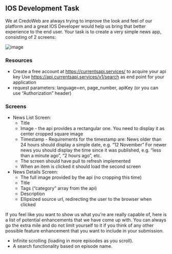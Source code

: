 
## IOS Development Task

We at CredoWeb are always trying to improve the look and feel of our platform and a great IOS Developer would help us bring that better experience to the end user.
Your task is to create a very simple news app, consisting of 2 screens: 

![image](https://user-images.githubusercontent.com/4658634/141983981-fb465efe-ca25-42b9-81fc-a1c22109231c.png)

### Resources
- Create a free account at https://currentsapi.services/ to acquire your api key
Use https://api.currentsapi.services/v1/search as end point for your application
- request parameters: language=en, page_number, apiKey (or you can use “Authorization” header)

### Screens
- News List Screen:
  - Title
  - Image - the api provides a rectangular one. You need to display it as center cropped square image
  - Timestamp - Requirements for the timestamp are:
    News older than 24 hours should display a simple date, e.g. “12 November”
    For newer news you should display the time since it was published, e.g. “less than a minute ago”, “2 hours ago”, etc. 
  - The screen should have pull to refresh implemented
  - When an item is clicked it should load the second screen
- News Details Screen:
  - The full image provided by the api (no cropping this time)
  - Title
  - Tags (“category” array from the api)
  - Description
  - Ellipsized source url, redirecting the user to the browser when clicked


If you feel like you want to show us what you're are really capable of, here is a list of potential enhancements that we have come up with. You can always go the extra mile and do not limit yourself to it if you think of any other possible feature enhancement that you want to include in your submission.

- Infinite scrolling (loading in more episodes as you scroll).
- A search functionality based on episode name.
